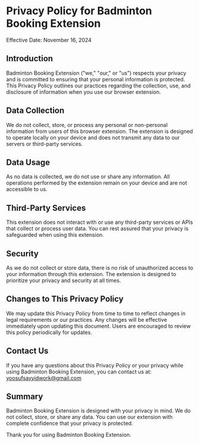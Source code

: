 # Privacy Policy for Badminton Booking Extension

Effective Date: November 16, 2024

## Introduction

Badminton Booking Extension ("we," "our," or "us") respects your privacy and is committed to ensuring that your personal information is protected. This Privacy Policy outlines our practices regarding the collection, use, and disclosure of information when you use our browser extension.

## Data Collection

We do not collect, store, or process any personal or non-personal information from users of this browser extension. The extension is designed to operate locally on your device and does not transmit any data to our servers or third-party services.

## Data Usage

As no data is collected, we do not use or share any information. All operations performed by the extension remain on your device and are not accessible to us.

## Third-Party Services

This extension does not interact with or use any third-party services or APIs that collect or process user data. You can rest assured that your privacy is safeguarded when using this extension.

## Security

As we do not collect or store data, there is no risk of unauthorized access to your information through this extension. The extension is designed to prioritize your privacy and security at all times.

## Changes to This Privacy Policy

We may update this Privacy Policy from time to time to reflect changes in legal requirements or our practices. Any changes will be effective immediately upon updating this document. Users are encouraged to review this policy periodically for updates.

## Contact Us

If you have any questions about this Privacy Policy or your privacy while using Badminton Booking Extension, you can contact us at:
yoosufsayyidwork@gmail.com

## Summary

Badminton Booking Extension is designed with your privacy in mind. We do not collect, store, or share any data. You can use our extension with complete confidence that your privacy is protected.

Thank you for using Badminton Booking Extension.
